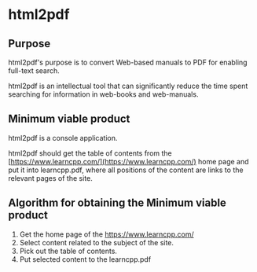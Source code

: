 # html2pdf



## Purpose

html2pdf's purpose is to convert Web-based manuals to PDF for enabling full-text search.

html2pdf is an intellectual tool that can significantly reduce the time spent searching for information in web-books and web-manuals.

## Minimum viable product

html2pdf is a console application.

html2pdf should get the table of contents from the [https://www.learncpp.com/](https://www.learncpp.com/) home page and put it into learncpp.pdf, where all positions of the content are links to the relevant pages of the site.

## Algorithm for obtaining the Minimum viable product

1. Get the home page of the https://www.learncpp.com/
2. Select content related to the subject of the site.
3. Pick out the table of contents.
4. Put selected content to the learncpp.pdf
